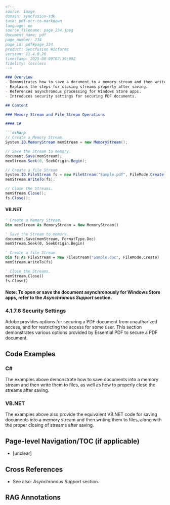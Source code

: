 ```markdown
<!--
source: image
domain: syncfusion-sdk
task: pdf-ocr-to-markdown
language: en
source_filename: page_234.jpeg
document_name: pdf
page_number: 234
page_id: pdf#page_234
product: Syncfusion Winforms
version: 11.4.0.26
timestamp: 2025-08-09T07:39:00Z
fidelity: lossless
-->

### Overview
- Demonstrates how to save a document to a memory stream and then write it to a file.
- Explains the steps for closing streams properly after saving.
- References asynchronous processing for Windows Store apps.
- Introduces security settings for securing PDF documents.

## Content

### Memory Stream and File Stream Operations

#### C#

```csharp
// Create a Memory Stream.
System.IO.MemoryStream memStream = new MemoryStream();

// Save the Stream to memory.
document.Save(memStream);
memStream.Seek(0, SeekOrigin.Begin);

// Create a file Stream
System.IO.FileStream fs = new FileStream("Sample.pdf", FileMode.Create);
memStream.WriteTo(fs);

// Close the Streams.
memStream.Close();
fs.Close();
```

#### VB.NET

```vb
' Create a Memory Stream.
Dim memStream As MemoryStream = New MemoryStream()

' Save the Stream to memory.
document.Save(memStream, FormatType.Doc)
memStream.Seek(0, SeekOrigin.Begin)

' Create a file Stream
Dim fs As FileStream = New FileStream("Sample.doc", FileMode.Create)
memStream.WriteTo(fs)

' Close the Streams.
memStream.Close()
fs.Close()
```

#### Note: To open or save the document asynchronously for Windows Store apps, refer to the *Asynchronous Support* section.

### 4.1.7.6 Security Settings

Adobe provides options for securing a PDF document from unauthorized access, and for restricting the access for some user. This section demonstrates various options provided by Essential PDF to secure a PDF document.

## Code Examples

### C#
The examples above demonstrate how to save documents into a memory stream and then write them to files, as well as how to properly close the streams after saving.

### VB.NET
The examples above also provide the equivalent VB.NET code for saving documents into a memory stream and then writing them to files, along with the proper closing of streams after saving.

## Page-level Navigation/TOC (if applicable)
- [unclear]

## Cross References
- See also: *Asynchronous Support* section.

## RAG Annotations
<!-- tags: [PDF, Security, MemoryStream, FileStream, WindowsStoreApps, SyncfusionWinforms, version: 11.4.0.26] keywords: [memory stream, file stream, asynchronous, security settings, document saving, unauthorized access, restriction, access control, Secure PDF document] -->
```